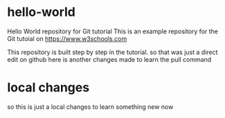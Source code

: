 # hello-world
Hello World repository for Git tutorial
This is an example repository for the Git tutoial on https://www.w3schools.com

This repository is built step by step in the tutorial.
so that was just a direct edit on github
here is another changes made to learn the pull command 
# local changes 
so this is just a local changes to learn something new now 
